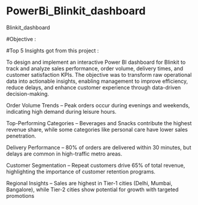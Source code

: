 # PowerBi_Blinkit_dashboard
Blinkit_dashboard

#Objective :

#Top 5 Insights got from this project :

To design and implement an interactive Power BI dashboard for Blinkit to track and analyze sales performance, order volume, delivery times, and customer satisfaction KPIs. The objective was to transform raw operational data into actionable insights, enabling management to improve efficiency, reduce delays, and enhance customer experience through data-driven decision-making.

Order Volume Trends – Peak orders occur during evenings and weekends, indicating high demand during leisure hours.

Top-Performing Categories – Beverages and Snacks contribute the highest revenue share, while some categories like personal care have lower sales penetration.

Delivery Performance – 80% of orders are delivered within 30 minutes, but delays are common in high-traffic metro areas.

Customer Segmentation – Repeat customers drive 65% of total revenue, highlighting the importance of customer retention programs.

Regional Insights – Sales are highest in Tier-1 cities (Delhi, Mumbai, Bangalore), while Tier-2 cities show potential for growth with targeted promotions
